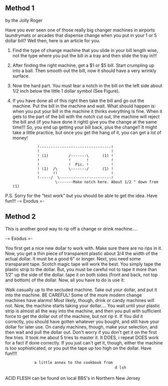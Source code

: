 ## Method 1

by the Jolly Roger

Have you ever seen one of those really big changer machines in airports
laundrymats or arcades that dispense change when you put in your 1 or 5
dollar bill?  Well then, here is an article for you.

1.  Find the type of change machine that you slide in your bill length
wise, not the type where you put the bill in a tray and then slide the 
tray in!!!
2.  After finding the right machine, get a $1 or $5 bill.  Start crumpling
up into a ball.  Then smooth out the bill, now it should have a very wrinkly
surface.
3. Now the hard part.  You must tear a notch in the bill on the
left side about 1/2 inch below the little 1 dollar symbol (See Figure).
4. If you have done all of this right then take the bill and go out the
machine.  Put the bill in the machine and wait.  What should happen is:
when you put your bill in the machine it thinks everything is fine. 
When it gets to the part of the bill with the notch cut out, the
machine will reject the bill and (if you have done it right)
give you the change at the same time!!! So, you end up getting your bill
back, plus the change!!  It might take a little practice, but once
you get the hang of it, you can get a lot of money!

                  !--------------------------------!              
                  !                                !
                  ! (1)         /-------\      (1) !
                  !             !       !          !
                  !             !  Pic. !          ! 
                  ! (1)  /\     \-------/      (1) !
                  !      !!                        !       
                  !-----/  \-----------------------!
                          \-------Make notch here. About 1/2 " down from (1)

P.S. Sorry for the "text work" but you should be able to get the 
idea. Have fun!!!   -= Exodus =-

## Method 2

This is another good way to rip off a change or drink machine....

-= Exodus =- 

You first get a nice new dollar to work with.  Make sure there are no
rips in it.  Now, you get a thin piece of transparent plastic about
3/4 the width of the actual dollar.  It must be a good 6" or longer.
Next, you need some transparant tape.  Scotch magic tape will work
the best.  You simply tape the plastic strip to the dollar.  But, you
must be careful not to tape it more than 1/2" up the side of the dollar.
tape it on both sides (front and back, not top and bottom) of the dollar.
Now, all you have to do is use it:

Walk casually up to the secluded machine.  Take out your dollar, and put
it into the machine.  BE CAREFUL! Some of the more modern change machines
have alarms!  Most likely, though, drink or candy machines will not.  Now,
the machine starts taking your dollar.... You wait until your plastic
strip is almost all the way into the machine, and then you pull with
sufficient force to get the dollar out of the machine, but not rip it.  If
You did it correctly, you should have gotten whatever you bought, and still
have your dollar for later use.  On candy machines, though, make your
selection, and then wait and pull the dollar out.  Don't worry if you don't
get it on the first few tries.  It took me about 5 tries to master it.  It
DOES, i repeat DOES work for a fact if done correctly.  If you just can't
get it, though, either the machine is too sophisticated, or you put the
tape up too high on the dollar.  Have fun!!!!

                 a little annex to the cookbook from
                                                     d lsh
   ACID FLESH can be found  on local BBS's in Northern New Jersey
